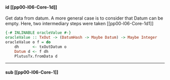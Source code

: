 #### id [[pp00-l06-Core-1d]]

Get data from datum. A more general case is to consider that Datum can be empty. Here, two intermediary steps were taken [[pp00-l06-Core-1d1]]

```haskell
{-# INLINABLE oracleValue #-}
oracleValue :: TxOut -> (DatumHash -> Maybe Datum) -> Maybe Integer
oracleValue o f = do
    dh      <- txOutDatum o
    Datum d <- f dh
    PlutusTx.fromData d
```

---
#### sub [[pp00-l06-Core-1]]


